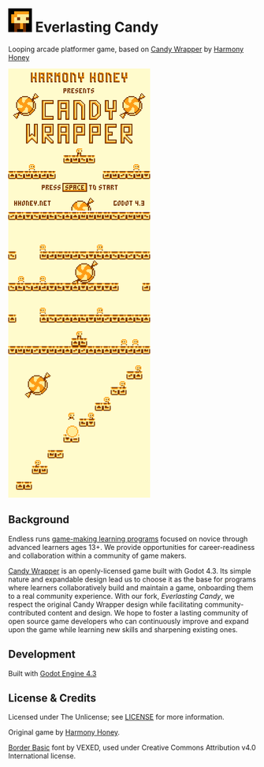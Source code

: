 # ![icon](Image/icon/48.png) Everlasting Candy

Looping arcade platformer game, based on [Candy Wrapper] by [Harmony Honey]

![shot1](Image/thumb/1.png)
![shot2](Image/thumb/2.png)
![shot3](Image/thumb/3.png)

## Background

Endless runs [game-making learning programs](https://www.endlessos.org/game-making) focused on novice through advanced learners ages 13+. We provide opportunities for career-readiness and collaboration within a community of game makers.

[Candy Wrapper] is an openly-licensed game built with Godot 4.3. Its simple nature and expandable design lead us to choose it as the base for programs where learners collaboratively build and maintain a game, onboarding them to a real community experience. With our fork, _Everlasting Candy_, we respect the original Candy Wrapper design while facilitating community-contributed content and design. We hope to foster a lasting community of open source game developers who can continuously improve and expand upon the game while learning new skills and sharpening existing ones.

## Development

Built with [Godot Engine 4.3](https://godotengine.org)

## License & Credits

Licensed under The Unlicense; see [LICENSE](LICENSE) for more information.

Original game by [Harmony Honey].

[Border Basic](https://v3x3d.itch.io/border-basic) font by VEXED, used under Creative Commons Attribution v4.0 International license.

[Candy Wrapper]: https://github.com/HarmonyHoney/CandyWrapper
[Harmony Honey]: https://github.com/HarmonyHoney
